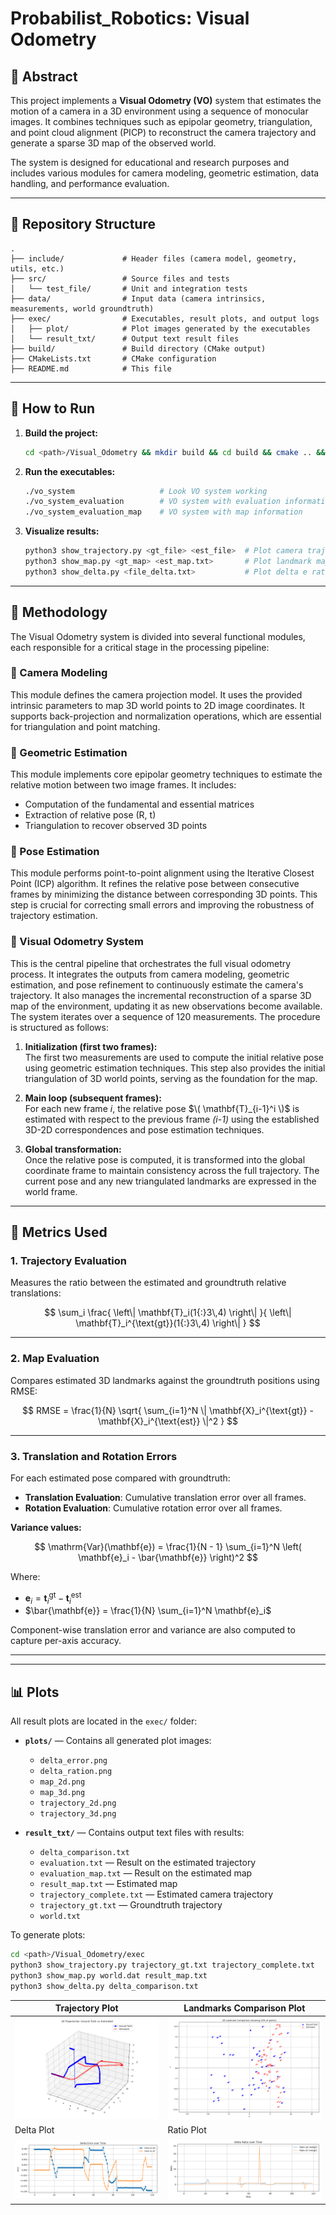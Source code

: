 # Probabilist_Robotics: Visual Odometry 

## 🧠 Abstract

This project implements a **Visual Odometry (VO)** system that estimates the motion of a camera in a 3D environment using a sequence of monocular images. It combines techniques such as epipolar geometry, triangulation, and point cloud alignment (PICP) to reconstruct the camera trajectory and generate a sparse 3D map of the observed world.

The system is designed for educational and research purposes and includes various modules for camera modeling, geometric estimation, data handling, and performance evaluation.

---

## 📁 Repository Structure

```
.
├── include/             # Header files (camera model, geometry, utils, etc.)
├── src/                 # Source files and tests
│   └── test_file/       # Unit and integration tests
├── data/                # Input data (camera intrinsics, measurements, world groundtruth)
├── exec/                # Executables, result plots, and output logs
│   ├── plot/            # Plot images generated by the executables
│   └── result_txt/      # Output text result files
├── build/               # Build directory (CMake output)
├── CMakeLists.txt       # CMake configuration
├── README.md            # This file
```

---

## 🚀 How to Run

1. **Build the project:**
   ```bash
   cd <path>/Visual_Odometry && mkdir build && cd build && cmake .. && make && cd../exec
   ```

2. **Run the executables:**
   ```bash
   ./vo_system                   # Look VO system working
   ./vo_system_evaluation        # VO system with evaluation information
   ./vo_system_evaluation_map    # VO system with map information
   ```

3. **Visualize results:**
   ```bash
   python3 show_trajectory.py <gt_file> <est_file>  # Plot camera trajectory
   python3 show_map.py <gt_map> <est_map.txt>       # Plot landmark map
   python3 show_delta.py <file_delta.txt>           # Plot delta e ratio
   ```
---
## 🧪 Methodology

The Visual Odometry system is divided into several functional modules, each responsible for a critical stage in the processing pipeline:

### 🔧 Camera Modeling  
This module defines the camera projection model. It uses the provided intrinsic parameters to map 3D world points to 2D image coordinates. It supports back-projection and normalization operations, which are essential for triangulation and point matching.

### 📐 Geometric Estimation  
This module implements core epipolar geometry techniques to estimate the relative motion between two image frames. It includes:
- Computation of the fundamental and essential matrices  
- Extraction of relative pose (R, t)  
- Triangulation to recover observed 3D points  

### 🔄 Pose Estimation  
This module performs point-to-point alignment using the Iterative Closest Point (ICP) algorithm. It refines the relative pose between consecutive frames by minimizing the distance between corresponding 3D points. This step is crucial for correcting small errors and improving the robustness of trajectory estimation.

### 🎥 Visual Odometry System  
This is the central pipeline that orchestrates the full visual odometry process. It integrates the outputs from camera modeling, geometric estimation, and pose refinement to continuously estimate the camera's trajectory. It also manages the incremental reconstruction of a sparse 3D map of the environment, updating it as new observations become available.
The system iterates over a sequence of 120 measurements. The procedure is structured as follows:

1. **Initialization (first two frames):**  
   The first two measurements are used to compute the initial relative pose using geometric estimation techniques. This step also provides the initial triangulation of 3D world points, serving as the foundation for the map.

2. **Main loop (subsequent frames):**  
   For each new frame *i*, the relative pose $\( \mathbf{T}_{i-1}^i \)$ is estimated with respect to the previous frame *(i-1)* using the established 3D-2D correspondences and pose estimation techniques.

3. **Global transformation:**  
   Once the relative pose is computed, it is transformed into the global coordinate frame to maintain consistency across the full trajectory. The current pose and any new triangulated landmarks are expressed in the world frame.

---

## 📏 Metrics Used

### 1. **Trajectory Evaluation**  
Measures the ratio between the estimated and groundtruth relative translations:

$$
\sum_i \frac{ \left\| \mathbf{T}_i(1{:}3\,4) \right\| }{ \left\| \mathbf{T}_i^{\text{gt}}(1{:}3\,4) \right\| }
$$

---

### 2. **Map Evaluation**  
Compares estimated 3D landmarks against the groundtruth positions using RMSE:

$$
RMSE = \frac{1}{N} \sqrt{ \sum_{i=1}^N \| \mathbf{X}_i^{\text{gt}} - \mathbf{X}_i^{\text{est}} \|^2 }
$$

---

### 3. **Translation and Rotation Errors**

For each estimated pose compared with groundtruth:

- **Translation Evaluation**: Cumulative translation error over all frames.  
- **Rotation Evaluation**: Cumulative rotation error over all frames.

**Variance values:**

$$
\mathrm{Var}(\mathbf{e}) = \frac{1}{N - 1} \sum_{i=1}^N \left( \mathbf{e}_i - \bar{\mathbf{e}} \right)^2
$$

Where:
- $\mathbf{e}_i = \mathbf{t}_i^{\text{gt}} - \mathbf{t}_i^{\text{est}}$
- $\bar{\mathbf{e}} = \frac{1}{N} \sum_{i=1}^N \mathbf{e}_i$

Component-wise translation error and variance are also computed to capture per-axis accuracy.

---


---

## 📊 Plots

All result plots are located in the `exec/` folder:

- **`plots/`** — Contains all generated plot images:
  - `delta_error.png`
  - `delta_ration.png`
  - `map_2d.png`
  - `map_3d.png`
  - `trajectory_2d.png`
  - `trajectory_3d.png`

- **`result_txt/`** — Contains output text files with results:
  - `delta_comparison.txt`
  - `evaluation.txt` — Result on the estimated trajectory
  - `evaluation_map.txt` — Result on the estimated map
  - `result_map.txt` — Estimated map
  - `trajectory_complete.txt` — Estimated camera trajectory
  - `trajectory_gt.txt` — Groundtruth trajectory
  - `world.txt`

To generate plots:
```bash
cd <path>/Visual_Odometry/exec
python3 show_trajectory.py trajectory_gt.txt trajectory_complete.txt
python3 show_map.py world.dat result_map.txt
python3 show_delta.py delta_comparison.txt
```

| Trajectory Plot                                 | Landmarks Comparison Plot    |
|-------------------------------------------------|-----------------------------------------------|
| ![Trajectory](exec/plots/trajectory_2d.png)     | ![Landmarks](exec/plots/map_2d.png)            |
| Delta Plot                           |  Ratio Plot                            |
| ![Delta](exec/plots/delta_error.png)    |    ![Ratio](exec/plots/delta_ratio.png)                          |



